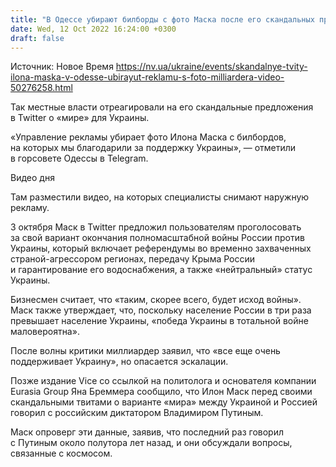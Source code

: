```yaml
---
title: "В Одессе убирают билборды с фото Маска после его скандальных предложений «мира» для Украины"
date: Wed, 12 Oct 2022 16:24:00 +0300
draft: false
---
```

Источник: Новое Время https://nv.ua/ukraine/events/skandalnye-tvity-ilona-maska-v-odesse-ubirayut-reklamu-s-foto-milliardera-video-50276258.html


 Так местные власти отреагировали на его скандальные предложения в Twitter о «мире» для Украины.

«Управление рекламы убирает фото Илона Маска с билбордов, на которых мы благодарили за поддержку Украины», — отметили в горсовете Одессы в Telegram.

 Видео дня   

Там разместили видео, на которых специалисты снимают наружную рекламу.

3 октября Маск в Twitter предложил пользователям проголосовать за свой вариант окончания полномасштабной войны России против Украины, который включает референдумы во временно захваченных страной-агрессором регионах, передачу Крыма России и гарантирование его водоснабжения, а также «нейтральный» статус Украины.

Бизнесмен считает, что «таким, скорее всего, будет исход войны». Маск также утверждает, что, поскольку население России в три раза превышает население Украины, «победа Украины в тотальной войне маловероятна».

После волны критики миллиардер заявил, что «все еще очень поддерживает Украину», но опасается эскалации.

Позже издание Vice со ссылкой на политолога и основателя компании Eurasia Group Яна Бреммера сообщило, что Илон Маск перед своими скандальными твитами о варианте «мира» между Украиной и Россией говорил с российским диктатором Владимиром Путиным.

Маск опроверг эти данные, заявив, что последний раз говорил с Путиным около полутора лет назад, и они обсуждали вопросы, связанные с космосом.
